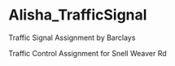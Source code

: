 # Alisha_TrafficSignal
Traffic Signal Assignment by Barclays

Traffic Control Assignment for Snell Weaver Rd
